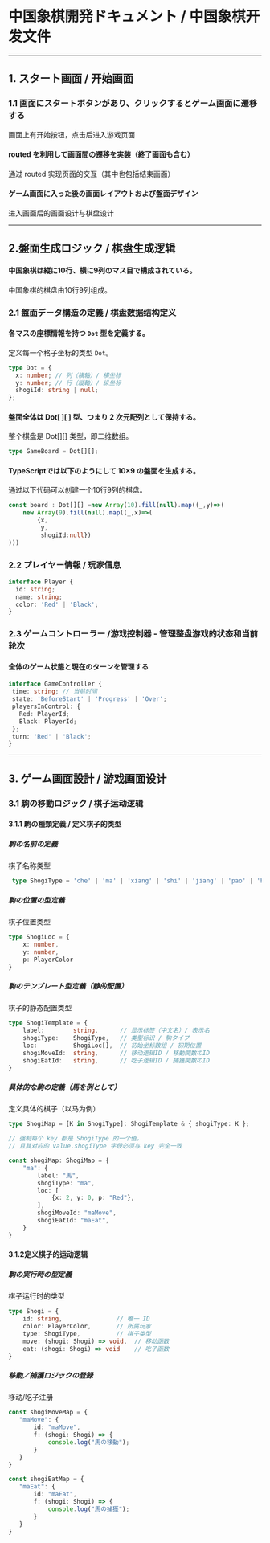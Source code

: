 # 中国象棋開発ドキュメント / 中国象棋开发文件
---

## 1. スタート画面 / 开始画面

### 1.1 画面にスタートボタンがあり、クリックするとゲーム画面に遷移する 
 画面上有开始按钮，点击后进入游戏页面

#### routed を利用して画面間の遷移を実装（終了画面も含む）  
通过 routed 实现页面的交互（其中也包括结束画面）

#### ゲーム画面に入った後の画面レイアウトおよび盤面デザイン  
进入画面后的画面设计与棋盘设计

---

## 2.盤面生成ロジック / 棋盘生成逻辑

#### 中国象棋は縦に10行、横に9列のマス目で構成されている。  
中国象棋的棋盘由10行9列组成。

### 2.1 盤面データ構造の定義 / 棋盘数据结构定义

#### 各マスの座標情報を持つ `Dot` 型を定義する。  
定义每一个格子坐标的类型 `Dot`。

```ts
type Dot = {
  x: number; // 列（横轴）/ 横坐标
  y: number; // 行（縦軸）/ 纵坐标
  shogiId: string | null;
};
```
#### 盤面全体は Dot[ ][ ] 型、つまり 2 次元配列として保持する。
整个棋盘是 Dot[][] 类型，即二维数组。

```ts
type GameBoard = Dot[][];
```
#### TypeScriptでは以下のようにして 10×9 の盤面を生成する。
通过以下代码可以创建一个10行9列的棋盘。
```ts
const board : Dot[][] =new Array(10).fill(null).map((_,y)=>(
    new Array(9).fill(null).map((_,x)=>(
        {x,
         y,
         shogiId:null})
)))
```

### 2.2 プレイヤー情報 / 玩家信息
```ts
interface Player {
  id: string;
  name: string;
  color: 'Red' | 'Black';
}
```


### 2.3 ゲームコントローラー /游戏控制器 - 管理整盘游戏的状态和当前轮次

#### 全体のゲーム状態と現在のターンを管理する  


 ```ts
 interface GameController {
  time: string; // 当前时间
  state: 'BeforeStart' | 'Progress' | 'Over';
  playersInControl: {
    Red: PlayerId;
    Black: PlayerId;
  };
  turn: 'Red' | 'Black';
}
 ```
---
## 3. ゲーム画面設計 / 游戏画面设计

### 3.1 駒の移動ロジック / 棋子运动逻辑

#### 3.1.1 駒の種類定義 / 定义棋子的类型

##### 駒の名前の定義  
棋子名称类型

```ts
 type ShogiType = 'che' | 'ma' | 'xiang' | 'shi' | 'jiang' | 'pao' | 'bing' ``
```

##### 駒の位置の型定義  
棋子位置类型
```ts
type ShogiLoc = {
    x: number,
    y: number,
    p: PlayerColor
}
```

##### 駒のテンプレート型定義（静的配置）  
棋子的静态配置类型
```ts
type ShogiTemplate = {
    label:        string,      // 显示标签（中文名）/ 表示名
    shogiType:    ShogiType,   // 类型标识 / 駒タイプ
    loc:          ShogiLoc[],  // 初始坐标数组 / 初期位置
    shogiMoveId:  string,      // 移动逻辑ID / 移動関数のID
    shogiEatId:   string,      // 吃子逻辑ID / 捕獲関数のID
}
```

##### 具体的な駒の定義（馬を例として）  
定义具体的棋子（以马为例）
```ts
type ShogiMap = [K in ShogiType]: ShogiTemplate & { shogiType: K }; 

// 强制每个 key 都是 ShogiType 的一个值，
// 且其对应的 value.shogiType 字段必须与 key 完全一致

const shogiMap: ShogiMap = {
    "ma": {
        label: "馬",
        shogiType: "ma",
        loc: [
            {x: 2, y: 0, p: "Red"},
        ],
        shogiMoveId: "maMove",
        shogiEatId: "maEat",
    }
}
```

#### 3.1.2定义棋子的运动逻辑

##### 駒の実行時の型定義  
棋子运行时的类型
```ts
type Shogi = {
    id: string,               // 唯一 ID
    color: PlayerColor,       // 所属玩家
    type: ShogiType,          // 棋子类型
    move: (shogi: Shogi) => void,  // 移动函数
    eat: (shogi: Shogi) => void    // 吃子函数
}
```
##### 移動／捕獲ロジックの登録  
移动/吃子注册
 ```ts
 const shogiMoveMap = {
    "maMove": {
        id: "maMove",
        f: (shogi: Shogi) => {
            console.log("馬の移動");
        }
    }
}

const shogiEatMap = {
    "maEat": {
        id: "maEat",
        f: (shogi: Shogi) => {
            console.log("馬の捕獲");
        }
    }
}
 ```
